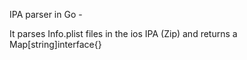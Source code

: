 IPA parser in Go - 

It parses Info.plist files in the ios IPA (Zip) and returns a Map[string]interface{}
